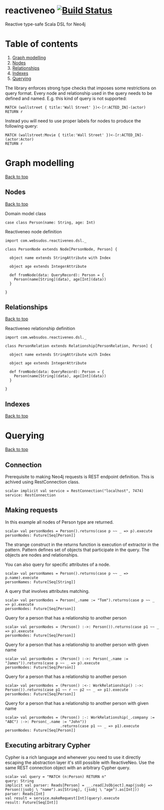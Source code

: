 # reactiveneo [![Build Status](https://travis-ci.org/websudos/reactiveneo.svg?branch=develop)](https://travis-ci.org/websudos/reactiveneo)

Reactive type-safe Scala DSL for Neo4j


# Table of contents

<ol>
  <li><a href="#graph-modelling">Graph modelling</a></li>
  <li><a href="#nodes">Nodes</a></li>
  <li><a href="#relationships">Relationships</a></li>
  <li><a href="#indexes">Indexes</a></li>
  <li><a href="#querying">Querying</a></li>
</ol>


The library enforces strong type checks that imposes some restrictions on query format. Every node and relationship
used in the query needs to be defined and named.
E.g. this kind of query is not supported:
```
MATCH (wallstreet { title:'Wall Street' })<-[r:ACTED_IN]-(actor)
RETURN r
```
Instead you will need to use proper labels for nodes to produce the following query:
```
MATCH (wallstreet:Movie { title:'Wall Street' })<-[r:ACTED_IN]-(actor:Actor)
RETURN r
```



# Graph modelling
<a href="#table-of-contents">Back to top</a>

## Nodes
<a href="#table-of-contents">Back to top</a>

Domain model class
```
case class Person(name: String, age: Int)
```

Reactiveneo node definition
```
import com.websudos.reactiveneo.dsl._

class PersonNode extends Node[PersonNode, Person] {
  
  object name extends StringAttribute with Index
  
  object age extends IntegerAttribute
  
  def fromNode(data: QueryRecord): Person = {
    Person(name[String](data), age[Int](data))  
  }
  
}
```

## Relationships
<a href="#table-of-contents">Back to top</a>

Reactiveneo relationship definition
```
import com.websudos.reactiveneo.dsl._

class PersonRelation extends Relationship[PersonRelation, Person] {
  
  object name extends StringAttribute with Index
  
  object age extends IntegerAttribute
  
  def fromNode(data: QueryRecord): Person = {
    Person(name[String](data), age[Int](data))  
  }
  
}
```

## Indexes
<a href="#table-of-contents">Back to top</a>



# Querying
<a href="#table-of-contents">Back to top</a>

## Connection

Prerequisite to making Neo4j requests is REST endpoint definition. This is achived using RestConnection class.

```
scala> implicit val service = RestConnection("localhost", 7474)
service: RestConnection
```

## Making requests

In this example all nodes of Person type are returned.
```
scala> val personNodes = Person().returns(case p ~~ _ => p).execute
personNodes: Future[Seq[Person]]
```

The strange construct in the returns function is execution of extractor in the pattern. Pattern defines set of objects
that participate in the query. The objects are nodes and relationships.

You can also query for specific attributes of a node.
```
scala> val personNames = Person().returns(case p ~~ _ => p.name).execute
personNames: Future[Seq[String]]
```

A query that involves attributes matching.
```
scala> val personNodes = Person(_.name := "Tom").returns(case p ~~ _ => p).execute
personNodes: Future[Seq[Person]]
```

Query for a person that has a relationship to another person
```
scala> val personNodes = (Person() :->: Person()).returns(case p1 ~~ _ => p).execute
personNodes: Future[Seq[Person]]
```

Query for a person that has a relationship to another person with given name
```
scala> val personNodes = (Person() :->: Person(_.name := "James")).returns(case p ~~ _ => p).execute
personNodes: Future[Seq[Person]]
```


Query for a person that has a relationship to another person
```
scala> val personNodes = (Person() :<-: WorkRelationship() :->: Person()).returns(case p1 ~~ r ~~ p2 ~~ _ => p1).execute
personNodes: Future[Seq[Person]]
```


Query for a person that has a relationship to another person with given name
```
scala> val personNodes = (Person() :-: WorkRelationship(_.company := "ABC") :->: Person(_.name := "John"))
                         .returns(case p1 ~~ _ => p1).execute
personNodes: Future[Seq[Person]]
```

## Executing arbitrary Cypher
Cypher is a rich language and whenever you need to use it directly escaping the abstraction layer it's still possible
with ReactiveNeo. Use the same REST connection object with an arbitrary Cypher query.
```
scala> val query = "MATCH (n:Person) RETURN n"
query: String
implicit val parser: Reads[Person] = __.read[JsObject].map(jsobj => Person((jsobj \ "name").as[String], (jsobj \ "age").as[Int]))
parser: Reads[Int]
val result = service.makeRequest[Int](query).execute
result: Future[Seq[Int]]
```